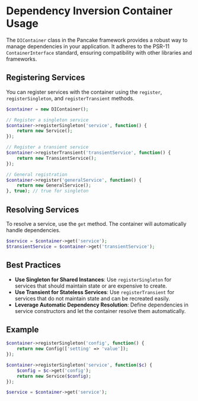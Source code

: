 # Dependency Inversion Container Usage

The `DIContainer` class in the Pancake framework provides a robust way to manage dependencies in your application. It adheres to the PSR-11 `ContainerInterface` standard, ensuring compatibility with other libraries and frameworks.

## Registering Services

You can register services with the container using the `register`, `registerSingleton`, and `registerTransient` methods.

```php
$container = new DIContainer();

// Register a singleton service
$container->registerSingleton('service', function() {
    return new Service();
});

// Register a transient service
$container->registerTransient('transientService', function() {
    return new TransientService();
});

// General registration
$container->register('generalService', function() {
    return new GeneralService();
}, true); // true for singleton
```

## Resolving Services

To resolve a service, use the `get` method. The container will automatically handle dependencies.

```php
$service = $container->get('service');
$transientService = $container->get('transientService');
```

## Best Practices

- **Use Singleton for Shared Instances**: Use `registerSingleton` for services that should maintain state or are expensive to create.
- **Use Transient for Stateless Services**: Use `registerTransient` for services that do not maintain state and can be recreated easily.
- **Leverage Automatic Dependency Resolution**: Define dependencies in service constructors and let the container resolve them automatically.

## Example

```php
$container->registerSingleton('config', function() {
    return new Config(['setting' => 'value']);
});

$container->registerSingleton('service', function($c) {
    $config = $c->get('config');
    return new Service($config);
});

$service = $container->get('service');
```
